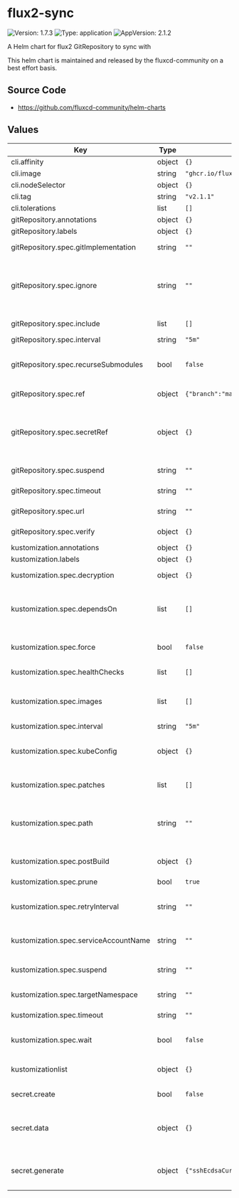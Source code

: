 # flux2-sync

![Version: 1.7.3](https://img.shields.io/badge/Version-1.7.3-informational?style=flat-square) ![Type: application](https://img.shields.io/badge/Type-application-informational?style=flat-square) ![AppVersion: 2.1.2](https://img.shields.io/badge/AppVersion-2.1.2-informational?style=flat-square)

A Helm chart for flux2 GitRepository to sync with

This helm chart is maintained and released by the fluxcd-community on a best effort basis.

## Source Code

* <https://github.com/fluxcd-community/helm-charts>

## Values

| Key | Type | Default | Description |
|-----|------|---------|-------------|
| cli.affinity | object | `{}` |  |
| cli.image | string | `"ghcr.io/fluxcd/flux-cli"` |  |
| cli.nodeSelector | object | `{}` |  |
| cli.tag | string | `"v2.1.1"` |  |
| cli.tolerations | list | `[]` |  |
| gitRepository.annotations | object | `{}` |  |
| gitRepository.labels | object | `{}` |  |
| gitRepository.spec.gitImplementation | string | `""` | _Optional_ Determines which git client library to use. Defaults to go-git, valid values are (‘go-git’, ‘libgit2’). |
| gitRepository.spec.ignore | string | `""` | _Optional_ Ignore overrides the set of excluded patterns in the .sourceignore format (which is the same as .gitignore). If not provided, a default will be used, consult the documentation for your version to find out what those are. Make sure to set this as yaml multiline string. |
| gitRepository.spec.include | list | `[]` | _Optional_ Extra git repositories to map into the repository |
| gitRepository.spec.interval | string | `"5m"` | The interval at which to check for repository updates. |
| gitRepository.spec.recurseSubmodules | bool | `false` | _Optional_ When enabled, after the clone is created, initializes all submodules within, using their default settings. This option is available only when using the ‘go-git’ GitImplementation. |
| gitRepository.spec.ref | object | `{"branch":"master"}` | _Optional_ The Git reference to checkout and monitor for changes, defaults to master branch. |
| gitRepository.spec.secretRef | object | `{}` | _Optional_ The secret name containing the Git credentials. For HTTPS repositories the secret must contain username and password fields. For SSH repositories the secret must contain identity, identity.pub and known_hosts fields. If a secret.create is set, it will point to that one. |
| gitRepository.spec.suspend | string | `""` | _Optional_ This flag tells the controller to suspend the reconciliation of this source. |
| gitRepository.spec.timeout | string | `""` | _Optional_ The timeout for remote Git operations like cloning, defaults to 20s. |
| gitRepository.spec.url | string | `""` | The repository URL, can be an HTTP/S or SSH address. |
| gitRepository.spec.verify | object | `{}` | _Optional_ Verify OpenPGP signature for the Git commit HEAD points to. |
| kustomization.annotations | object | `{}` |  |
| kustomization.labels | object | `{}` |  |
| kustomization.spec.decryption | object | `{}` | _Optional_ Decrypt Kubernetes secrets before applying them on the cluster. |
| kustomization.spec.dependsOn | list | `[]` | _Optional_ DependsOn may contain a dependency.CrossNamespaceDependencyReference slice with references to Kustomization resources that must be ready before this Kustomization can be reconciled. |
| kustomization.spec.force | bool | `false` | _Optional_ Force instructs the controller to recreate resources when patching fails due to an immutable field change. Defaults to false. |
| kustomization.spec.healthChecks | list | `[]` | _Optional_ A list of resources to be included in the health assessment. |
| kustomization.spec.images | list | `[]` | _Optional_ Images is a list of (image name, new name, new tag or digest) for changing image names, tags or digests. This can also be achieved with a patch, but this operator is simpler to specify. |
| kustomization.spec.interval | string | `"5m"` | The interval at which to reconcile the Kustomization. |
| kustomization.spec.kubeConfig | object | `{}` | _Optional_ The KubeConfig for reconciling the Kustomization on a remote cluster. When specified, KubeConfig takes precedence over ServiceAccountName. |
| kustomization.spec.patches | list | `[]` | _Optional_ Strategic merge and JSON patches, defined as inline YAML objects, capable of targeting objects based on kind, label and annotation selectors. |
| kustomization.spec.path | string | `""` | _Optional_ Path to the directory containing the kustomization.yaml file, or the set of plain YAMLs a kustomization.yaml should be generated for. Defaults to ‘None’, which translates to the root path of the SourceRef. |
| kustomization.spec.postBuild | object | `{}` | _Optional_ PostBuild describes which actions to perform on the YAML manifest generated by building the kustomize overlay. |
| kustomization.spec.prune | bool | `true` | Prune enables garbage collection. Defaults to true. |
| kustomization.spec.retryInterval | string | `""` | _Optional_ The interval at which to retry a previously failed reconciliation. When not specified, the controller uses the KustomizationSpec.Interval value to retry failures. |
| kustomization.spec.serviceAccountName | string | `""` | _Optional_ The name of the Kubernetes service account to impersonate when reconciling this Kustomization. |
| kustomization.spec.suspend | string | `""` | _Optional_ This flag tells the controller to suspend subsequent kustomize executions, it does not apply to already started executions. Defaults to false. |
| kustomization.spec.targetNamespace | string | `""` | _Optional_ TargetNamespace sets or overrides the namespace in the kustomization.yaml file. |
| kustomization.spec.timeout | string | `""` | _Optional_ Timeout for validation, apply and health checking operations. Defaults to ‘Interval’ duration |
| kustomization.spec.wait | bool | `false` | _Optional_ Wait instructs the controller to check the health of all the reconciled resources. When enabled, the HealthChecks are ignored. Defaults to false. |
| kustomizationlist | object | `{}` | _Optional_ If you want multiple subdirectories which depend on each other in the same repo. Their name is derived from their path. |
| secret.create | bool | `false` | Create a secret for the git repository. Defaults to false. |
| secret.data | object | `{}` | Data of the secret. For HTTPS repositories the secret must contain username and password fields. For SSH repositories the secret must contain identity, identity.pub and known_hosts fields. Values will be encoded to base64 by the helm chart. |
| secret.generate | object | `{"sshEcdsaCurve":"p521","sshKeyAlgorithm":"ecdsa"}` | Algorithm of keys to generate. If `data` object above is empty, and `create` is set to true. The Chart will generate the Git SSH key secret automatically based on the key algorithms that are set below. |
